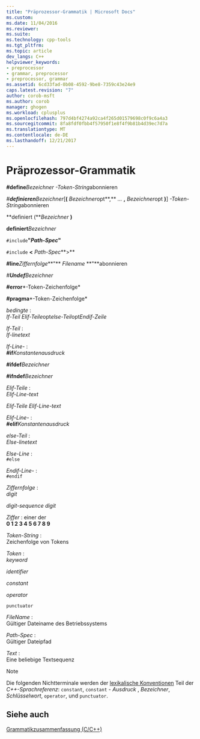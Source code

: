 ```yaml
---
title: "Präprozessor-Grammatik | Microsoft Docs"
ms.custom: 
ms.date: 11/04/2016
ms.reviewer: 
ms.suite: 
ms.technology: cpp-tools
ms.tgt_pltfrm: 
ms.topic: article
dev_langs: C++
helpviewer_keywords:
- preprocessor
- grammar, preprocessor
- preprocessor, grammar
ms.assetid: 6cd33fad-0b08-4592-9be8-7359c43e24e9
caps.latest.revision: "7"
author: corob-msft
ms.author: corob
manager: ghogen
ms.workload: cplusplus
ms.openlocfilehash: 797d4bf4274a92ca4f265d01579698c0f9c6a4a3
ms.sourcegitcommit: 8fa8fdf0fbb4f57950f1e8f4f9b81b4d39ec7d7a
ms.translationtype: MT
ms.contentlocale: de-DE
ms.lasthandoff: 12/21/2017
---
```

# <a name="preprocessor-grammar"></a>Präprozessor-Grammatik
**#define***Bezeichner* *-Token-String*abonnieren  
  
 *#***definieren***Bezeichner*[**(** *Bezeichner*opt**,** *...*  **,** *Bezeichner*opt **)**] *-Token-String*abonnieren  
  
 **definiert (***Bezeichner* **)**   
  
 **definiert***Bezeichner*   
  
 `#include`**"***Path-Spec***"**  
  
 `#include` **\<**  *Path-Spec***>**  
  
 **#line***Ziffernfolge***"** *Filename* **"**abonnieren  
  
 *#***Undef***Bezeichner*   
  
 **#error***-Token-Zeichenfolge*   
  
 **#pragma***-Token-Zeichenfolge*   
  
 *bedingte* :  
 *If-Teil Elif-Teile*opt*else-Teil*opt*Endif-Zeile*  
  
 *If-Teil* :  
 *If-linetext*  
  
 *If-Line-* :  
 **#if***Konstantenausdruck*   
  
 **#ifdef***Bezeichner*   
  
 **#ifndef***Bezeichner*   
  
 *Elif-Teile* :  
 *Elif-Line-text*  
  
 *Elif-Teile Elif-Line-text*  
  
 *Elif-Line-* :  
 **#elif***Konstantenausdruck*   
  
 *else-Teil* :  
 *Else-linetext*  
  
 *Else-Line* :  
 `#else`  
  
 *Endif-Line-* :  
 `#endif`  
  
 *Ziffernfolge* :  
 *digit*  
  
 *digit-sequence digit*  
  
 *Ziffer* : einer der  
 **0 1 2 3 4 5 6 7 8 9**  
  
 *Token-String* :  
 Zeichenfolge von Tokens  
  
 *Token* :  
 *keyword*  
  
 *identifier*  
  
 *constant*  
  
 *operator*  
  
 `punctuator`  
  
 *FileName* :  
 Gültiger Dateiname des Betriebssystems  
  
 *Path-Spec* :  
 Gültiger Dateipfad  
  
 *Text* :  
 Eine beliebige Textsequenz  
  
> [!NOTE]
>  Die folgenden Nichtterminale werden der [lexikalische Konventionen](../cpp/lexical-conventions.md) Teil der *C++-Sprachreferenz*: `constant`, `constant` - *Ausdruck* , *Bezeichner*, *Schlüsselwort*, `operator`, und `punctuator`.  
  
## <a name="see-also"></a>Siehe auch  
 [Grammatikzusammenfassung (C/C++)](../preprocessor/grammar-summary-c-cpp.md)